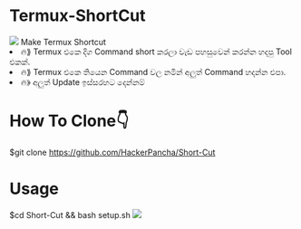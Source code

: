 # Termux-ShortCut
<img src= "https://camo.githubusercontent.com/71b837571c48af3aa60a73dbc9d5936aa359d78efbfa8a6743cbbbc16b80ef4d/68747470733a2f2f63646e2e646973636f72646170702e636f6d2f6174746163686d656e74732f3830353930323039333930363630383138362f3830353931333937323533353539303932322f74656e6f722e676966"/>
Make Termux Shortcut

<li>🔥⟫ Termux එකෙ දිග Command short කරලා වැඩ පහසුවෙන් කරන්න හදපු Tool එකක්.
<li>🔥⟫ Termux එකෙ තියෙන Command වල නමින් අලුත් Command හදන්න එපා.
<li>🔥⟫ අලුත් Update ඉස්සරහට දෙන්නම්

# How To Clone👇
$git clone https://github.com/HackerPancha/Short-Cut

# Usage
$cd Short-Cut && bash setup.sh
<img src= "https://camo.githubusercontent.com/71b837571c48af3aa60a73dbc9d5936aa359d78efbfa8a6743cbbbc16b80ef4d/68747470733a2f2f63646e2e646973636f72646170702e636f6d2f6174746163686d656e74732f3830353930323039333930363630383138362f3830353931333937323533353539303932322f74656e6f722e676966"/>
